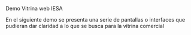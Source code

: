 Demo Vitrina web IESA

En el siguiente demo se presenta una serie de pantallas o interfaces que pudieran dar claridad a lo que se busca para la vitrina comercial
